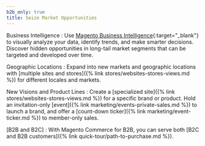 ```yaml
---
b2b_only: true
title: Seize Market Opportunities
---
```


Business Intelligence
:  Use [Magento Business Intelligence][1]{:target="_blank"} to visually analyze your data, identify trends, and make smarter decisions. Discover hidden opportunities in long-tail market segments that can be targeted and developed over time.

Geographic Locations
:  Expand into new markets and geographic locations with [multiple sites and stores]({% link stores/websites-stores-views.md %}) for different locales and markets.

New Visions and Product Lines
:  Create a [specialized site]({% link stores/websites-stores-views.md %})
for a specific brand or product. Hold an invitation-only [event]({% link marketing/events-private-sales.md %}) to launch a brand, and offer a [count-down ticker]({% link marketing/event-ticker.md %}) to member-only sales.

[B2B and B2C]
:  With Magento Commerce for B2B, you can serve both [B2C and B2B customers]({% link quick-tour/path-to-purchase.md %}).

[1]: https://magento.com/products/business-intelligence
